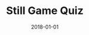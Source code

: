 ---
title:  Still Game Quiz
description: Simple quiz web application written with Vue JS. 
date: 2018-01-01
project_url: https://stillgamequiz.com
---